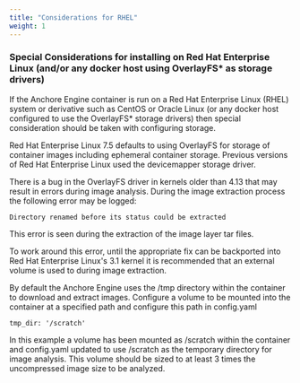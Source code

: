 ```yaml
---
title: "Considerations for RHEL"
weight: 1
---
```


### Special Considerations for installing on Red Hat Enterprise Linux (and/or any docker host using OverlayFS* as storage drivers)

If the Anchore Engine container is run on a Red Hat Enterprise Linux (RHEL) system or derivative such as CentOS or Oracle Linux (or any docker host configured to use the OverlayFS* storage drivers) then special consideration should be taken with configuring storage.

Red Hat Enterprise Linux 7.5 defaults to using OverlayFS for storage of container images including ephemeral container storage. Previous versions of Red Hat Enterprise Linux used the devicemapper storage driver.

There is a bug in the OverlayFS driver in kernels older than 4.13 that may result in errors during image analysis. During the image extraction process the following error may be logged:

`Directory renamed before its status could be extracted`

This error is seen during the extraction of the image layer tar files.

To work around this error, until the appropriate fix can be backported into Red Hat Enterprise Linux's 3.1 kernel it is recommended that an external volume is used to during image extraction.

By default the Anchore Engine uses the /tmp directory within the container to download and extract images. Configure a volume to be mounted into the container at a specified path and configure this path in config.yaml

`tmp_dir: '/scratch'`

In this example a volume has been mounted as /scratch within the container and config.yaml updated to use /scratch as the temporary directory for image analysis. This volume should be sized to at least 3 times the uncompressed image size to be analyzed.
